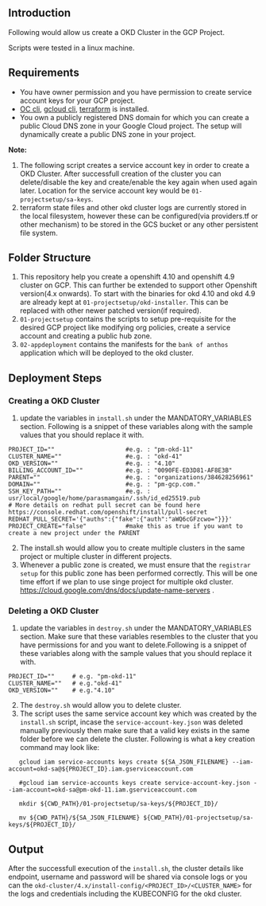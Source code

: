 
## Introduction

Following would allow us create a OKD Cluster in the GCP Project.

Scripts were tested in a linux machine.

## Requirements

* You have owner permission and you have permission to create service account keys for your GCP project.
* [OC cli](https://docs.openshift.com/container-platform/4.8/cli_reference/openshift_cli/getting-started-cli.html), [gcloud cli](https://cloud.google.com/sdk/docs/install), [terraform](https://developer.hashicorp.com/terraform/tutorials/aws-get-started/install-cli) is installed.
* You own a publicly registered DNS domain for which you can create a public Cloud DNS zone in your Google Cloud project. The setup will dynamically create a public DNS zone in your project.

**Note:**

1. The following script creates a service account key in order to create a OKD Cluster. After successfull creation of the cluster you can delete/disable the key and create/enable the key again when used again later. Location for the service account key would be `01-projectsetup/sa-keys`.
2. terraform state files and other okd cluster logs are currently stored in the local filesystem, however these can be configured(via providers.tf or other mechanism) to be stored in the GCS bucket or any other persistent file system.

## Folder Structure

1. This repository help you create a openshift 4.10 and openshift 4.9 cluster on GCP. This can further be extended to support other Openshift version(4.x onwards). To start with the binaries for okd 4.10 and okd 4.9 are already kept at `01-projectsetup/okd-installer`. This can be replaced with other newer patched version(if required).
2. `01-projectsetup` contains the scripts to setup pre-requisite for the desired GCP project like modifying org policies, create a service account and creating a public hub zone.
3. `02-appdeployment` contains the manifests for the `bank of anthos` application which will be deployed to the okd cluster.

## Deployment Steps

### Creating a OKD Cluster

1. update the variables in `install.sh` under the MANDATORY_VARIABLES section. Following is a snippet of these variables along with the sample values that you should replace it with.
```
PROJECT_ID=""                    #e.g. : "pm-okd-11"
CLUSTER_NAME=""                  #e.g. : "okd-41"
OKD_VERSION=""                   #e.g. : "4.10"
BILLING_ACCOUNT_ID=""            #e.g. : "0090FE-ED3D81-AF8E3B"
PARENT=""                        #e.g. : "organizations/384628256961"
DOMAIN=""                        #e.g. : "pm-gcp.com."
SSH_KEY_PATH=""                  #e.g. : usr/local/google/home/parasmamgain/.ssh/id_ed25519.pub
# More details on redhat pull secret can be found here https://console.redhat.com/openshift/install/pull-secret
REDHAT_PULL_SECRET='{"auths":{"fake":{"auth":"aWQ6cGFzcwo="}}}'
PROJECT_CREATE="false"           #make this as true if you want to create a new project under the PARENT
```

2. The install.sh would allow you to create multiple clusters in the same project or multiple cluster in different projects.
3. Whenever a public zone is created, we must ensure that the `registrar setup` for this public zone has been performed correctly. This will be one time effort if we plan to use singe project for multiple okd cluster. https://cloud.google.com/dns/docs/update-name-servers .

### Deleting a OKD Cluster

1. update the variables in `destroy.sh` under the MANDATORY_VARIABLES section. Make sure that these variables resembles to the cluster that you have permissions for and you want to delete.Following is a snippet of these variables along with the sample values that you should replace it with.
```
PROJECT_ID=""     # e.g. "pm-okd-11"
CLUSTER_NAME=""   # e.g."okd-41"
OKD_VERSION=""    # e.g."4.10"
```

2. The `destroy.sh` would allow you to delete cluster.
3. The script uses the same service account key which was created by the `install.sh` script, incase the `service-account-key.json` was deleted manually previously then make sure that a valid key exists in the same folder before we can delete the cluster.
Following is what a key creation command may look like:
```
   gcloud iam service-accounts keys create ${SA_JSON_FILENAME} --iam-account=okd-sa@${PROJECT_ID}.iam.gserviceaccount.com

   #gcloud iam service-accounts keys create service-account-key.json --iam-account=okd-sa@pm-okd-11.iam.gserviceaccount.com

   mkdir ${CWD_PATH}/01-projectsetup/sa-keys/${PROJECT_ID}/

   mv ${CWD_PATH}/${SA_JSON_FILENAME} ${CWD_PATH}/01-projectsetup/sa-keys/${PROJECT_ID}/

```

## Output

After the successfull execution of the `install.sh`, the cluster details like endpoint, username and password will be shared via console logs or you can the `okd-cluster/4.x/install-config/<PROJECT_ID>/<CLUSTER_NAME>` for the logs and credentials including the KUBECONFIG for the okd cluster.